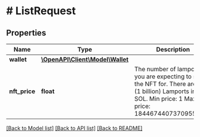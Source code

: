 # # ListRequest

## Properties

Name | Type | Description | Notes
------------ | ------------- | ------------- | -------------
**wallet** | [**\OpenAPI\Client\Model\Wallet**](Wallet.md) |  |
**nft_price** | **float** | The number of lamports you are expecting to sell the NFT for.  There are 1e9 (1 billion) Lamports in a SOL.    Min price: 1   Max price: 18446744073709551615 |

[[Back to Model list]](../../README.md#models) [[Back to API list]](../../README.md#endpoints) [[Back to README]](../../README.md)
